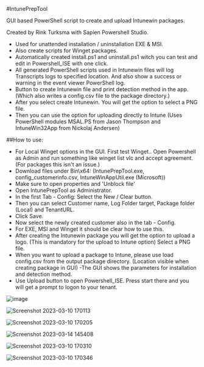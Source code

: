 #IntunePrepTool

GUI based PowerShell script to create and upload Intunewin packages.

Created by Rink Turksma with Sapien Powershell Studio.

- Used for unattended installation / uninstallation EXE & MSI.
- Also create scripts for Winget packages.
- Automatically created install.ps1 and uninstall.ps1 witch you can test and edit in Powershell_ISE with one click.
- All generated PowerShell scripts used in Intunewin files will log Transcripts logs to specified location. And also show a success or warning in the event viewer PowerShell log.
- Button to create Intunewin file and print detection method in the app. (Which also writes a config.csv file to the package directory.)
- After you select create Intunewin. You will get the option to select a PNG file.
- Then you can use the option for uploading directly to Intune (Uses PowerShell modules MSAL.PS from Jason Thompson and IntuneWin32App from Nickolaj Andersen)

##How to use: 
- For Local Winget options in the GUI. First test Winget.. Open Powershell as Admin and run something like winget list vlc and accept agreement.
  (For packages this isn't an issue.)
- Download files under Bin\x64: (IntunePrepTool.exe, config_customerinfo.csv, IntuneWinAppUtil.exe (Microsoft))
- Make sure to open properties and 'Unblock file'
- Open IntunePrepTool as Administrator.
- In the first Tab - Config: Select the New / Clear button.
- Then you can select Customer name, Log Folder target, Package folder (Local) and TenantURL.
- Click Save.
- Now select the newly created customer also in the tab - Config.
- For EXE, MSI and Winget it should be clear how to use this.
- After creating the Intunewin package you will get the option to upload a logo. (This is mandatory for the upload to Intune option) Select a PNG file.
- When you want to upload a package to Intune, please use load config.csv from the output package directory. (Location visible when creating package in GUI)
-The GUI shows the parameters for installation and detection method.
- Use Upload button to open Powershell_ISE. Press start there and you will get a prompt to logon to your tenant.

![image](https://user-images.githubusercontent.com/127322820/225110446-ad85e79c-6f0b-4d04-a676-69f83fdc1fdb.png)

![Screenshot 2023-03-10 170113](https://user-images.githubusercontent.com/127322820/224364743-8f69c55d-404f-441b-84cb-d3d4415dc9db.png)


![Screenshot 2023-03-10 170205](https://user-images.githubusercontent.com/127322820/224364767-0a620854-963f-466b-a177-58966a22082c.png)

![Screenshot 2023-03-14 145408](https://user-images.githubusercontent.com/127322820/225023610-6a2b04cb-1562-4452-9255-b8b14d171d6b.png)

![Screenshot 2023-03-10 170310](https://user-images.githubusercontent.com/127322820/224364797-debe4c87-6132-427e-85e5-0109308ddd5e.png)

![Screenshot 2023-03-10 170346](https://user-images.githubusercontent.com/127322820/224364810-aae03744-703d-4e7f-af95-720e6685b7b7.png)
